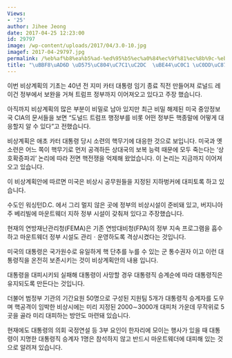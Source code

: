 ```yaml
---
Views:
- '25'
author: Jihee Jeong
date: 2017-04-25 12:23:00
id: 29797
image: /wp-content/uploads/2017/04/3.0-10.jpg
imagef: 2017-04-29797.jpg
permalink: /%eb%af%b8%ea%b5%ad-%ed%95%b5%ec%a0%84%ec%9f%81%ec%8b%9c-%eb%b9%84%ec%83%81-%ec%83%9d%ec%a1%b4%ea%b3%84%ed%9a%8d/
title: "\uBBF8\uAD6D \uD575\uC804\uC7C1\uC2DC  \uBE44\uC0C1 \uC0DD\uC874\uACC4\uD68D"
---
```


이번 비상계획의 기초는 40년 전 지미 카터 대통령 임기 종료 직전 만들어져 로널드 레이건 정부에서 보완을 거쳐 트럼프 정부까지 이어져오고 있다고 주장 했습니다.

아직까지 비상계획의 많은 부분이 비밀로 남아 있지만 최근 비밀 해제된 미국 중앙정보국 CIA의 문서들을 보면 &#8220;도널드 트럼프 행정부를 비롯 어떤 정부든 핵종말에 어떻게 대응할지 알 수 있다&#8221;고 전했습니다.

비상계획은 애초 카터 대통령 당시 소련의 핵무기에 대응한 것으로 보입니다. 미국과 옛 소련은 어느 쪽이 핵무기로 먼저 공격하든 상대국의 보복 능력 때문에 모두 죽는다는 &#8216;상호확증파괴&#8217; 논리에 따라 전면 핵전쟁을 억제해 왔었습니다. 이 논리는 지금까지 이어져 오고 있습니다.

이 비상계획안에 따르면 미국은 비상시 공무원들을 지정된 지하벙커에 대피토록 하고 있습니다.

수도인 워싱턴D.C. 에서 그리 멀지 않은 곳에 정부의 비상시설이 준비돼 있고, 버지니아주 베리빌에 마운트웨더 지하 정부 시설이 갖춰져 있다고 주장했습니다.

현재의 연방재난관리청(FEMA)은 기존 연방대비청(FPA)의 정부 지속 프로그램을 흡수하고 마운트웨더 정부 시설도 관리ㆍ운영하도록 격상시켰다는 것입니다.

미국의 대통령은 국가원수로 유일하게 핵 단추를 누를 수 있는 군 통수권자 이고 이런 대통령직을 온전히 보존시키는 것이 비상계획안의 내용 입니다.

대통령을 대피시키되 실패해 대통령이 사망할 경우 대통령직 승계순에 따라 대통령직은 유지되도록 만든다는 것입니다.

더불어 범정부 기관의 기간요원 50명으로 구성된 지원팀 5개가 대통령직 승계자를 도우며 핵공격이 임박한 비상시에는 미리 지정된 2000∼3000개 대피처 가운데 무작위로 5곳을 골라 미리 대피하는 방안도 마련돼 있습니다.

현재에도 대통령의 의회 국정연설 등 3부 요인이 한자리에 모이는 행사가 있을 때 대통령이 지명한 대통령직 승계자 1명은 참석하지 않고 반드시 마운트웨더에 대피해 있는 것으로 알려져 있습니다.